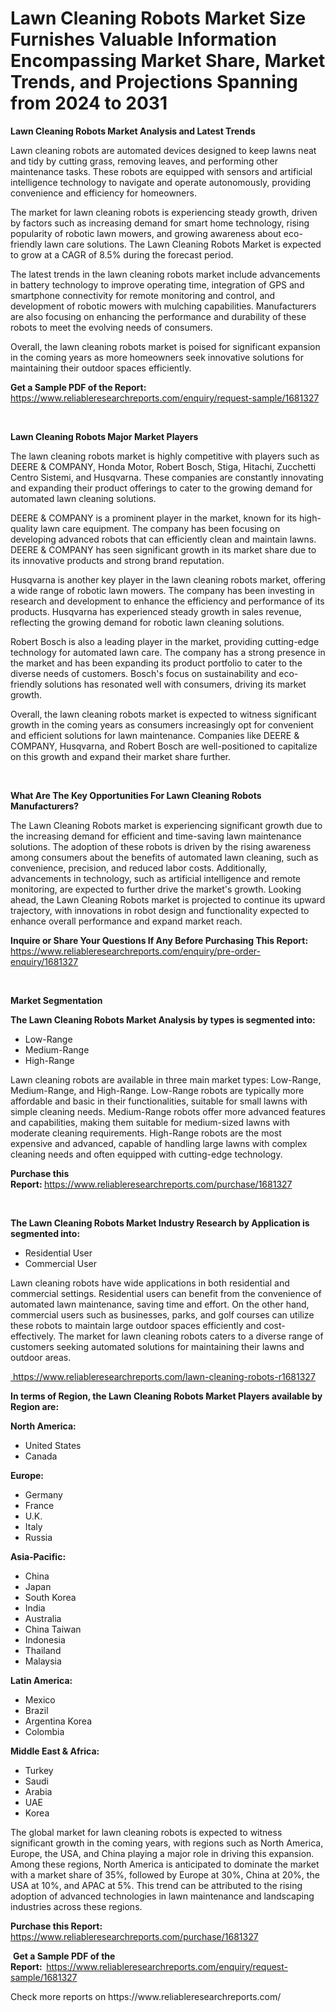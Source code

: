 <p><h1>Lawn Cleaning Robots Market Size Furnishes Valuable Information Encompassing Market Share, Market Trends, and Projections Spanning from 2024 to 2031</h1></p><p><strong>Lawn Cleaning Robots Market Analysis and Latest Trends</strong></p>
<p><p>Lawn cleaning robots are automated devices designed to keep lawns neat and tidy by cutting grass, removing leaves, and performing other maintenance tasks. These robots are equipped with sensors and artificial intelligence technology to navigate and operate autonomously, providing convenience and efficiency for homeowners.</p><p>The market for lawn cleaning robots is experiencing steady growth, driven by factors such as increasing demand for smart home technology, rising popularity of robotic lawn mowers, and growing awareness about eco-friendly lawn care solutions. The Lawn Cleaning Robots Market is expected to grow at a CAGR of 8.5% during the forecast period.</p><p>The latest trends in the lawn cleaning robots market include advancements in battery technology to improve operating time, integration of GPS and smartphone connectivity for remote monitoring and control, and development of robotic mowers with mulching capabilities. Manufacturers are also focusing on enhancing the performance and durability of these robots to meet the evolving needs of consumers.</p><p>Overall, the lawn cleaning robots market is poised for significant expansion in the coming years as more homeowners seek innovative solutions for maintaining their outdoor spaces efficiently.</p></p>
<p><strong>Get a Sample PDF of the Report:&nbsp;</strong> <a href="https://www.reliableresearchreports.com/enquiry/request-sample/1681327">https://www.reliableresearchreports.com/enquiry/request-sample/1681327</a></p>
<p>&nbsp;</p>
<p><strong>Lawn Cleaning Robots Major Market Players</strong></p>
<p><p>The lawn cleaning robots market is highly competitive with players such as DEERE & COMPANY, Honda Motor, Robert Bosch, Stiga, Hitachi, Zucchetti Centro Sistemi, and Husqvarna. These companies are constantly innovating and expanding their product offerings to cater to the growing demand for automated lawn cleaning solutions.</p><p>DEERE & COMPANY is a prominent player in the market, known for its high-quality lawn care equipment. The company has been focusing on developing advanced robots that can efficiently clean and maintain lawns. DEERE & COMPANY has seen significant growth in its market share due to its innovative products and strong brand reputation.</p><p>Husqvarna is another key player in the lawn cleaning robots market, offering a wide range of robotic lawn mowers. The company has been investing in research and development to enhance the efficiency and performance of its products. Husqvarna has experienced steady growth in sales revenue, reflecting the growing demand for robotic lawn cleaning solutions.</p><p>Robert Bosch is also a leading player in the market, providing cutting-edge technology for automated lawn care. The company has a strong presence in the market and has been expanding its product portfolio to cater to the diverse needs of customers. Bosch's focus on sustainability and eco-friendly solutions has resonated well with consumers, driving its market growth.</p><p>Overall, the lawn cleaning robots market is expected to witness significant growth in the coming years as consumers increasingly opt for convenient and efficient solutions for lawn maintenance. Companies like DEERE & COMPANY, Husqvarna, and Robert Bosch are well-positioned to capitalize on this growth and expand their market share further.</p></p>
<p>&nbsp;</p>
<p><strong>What Are The Key Opportunities For Lawn Cleaning Robots Manufacturers?</strong></p>
<p><p>The Lawn Cleaning Robots market is experiencing significant growth due to the increasing demand for efficient and time-saving lawn maintenance solutions. The adoption of these robots is driven by the rising awareness among consumers about the benefits of automated lawn cleaning, such as convenience, precision, and reduced labor costs. Additionally, advancements in technology, such as artificial intelligence and remote monitoring, are expected to further drive the market's growth. Looking ahead, the Lawn Cleaning Robots market is projected to continue its upward trajectory, with innovations in robot design and functionality expected to enhance overall performance and expand market reach.</p></p>
<p><strong>Inquire or Share Your Questions If Any Before Purchasing This Report:</strong> <a href="https://www.reliableresearchreports.com/enquiry/pre-order-enquiry/1681327">https://www.reliableresearchreports.com/enquiry/pre-order-enquiry/1681327</a></p>
<p>&nbsp;</p>
<p><strong>Market Segmentation</strong></p>
<p><strong>The Lawn Cleaning Robots Market Analysis by types is segmented into:</strong></p>
<p><ul><li>Low-Range</li><li>Medium-Range</li><li>High-Range</li></ul></p>
<p><p>Lawn cleaning robots are available in three main market types: Low-Range, Medium-Range, and High-Range. Low-Range robots are typically more affordable and basic in their functionalities, suitable for small lawns with simple cleaning needs. Medium-Range robots offer more advanced features and capabilities, making them suitable for medium-sized lawns with moderate cleaning requirements. High-Range robots are the most expensive and advanced, capable of handling large lawns with complex cleaning needs and often equipped with cutting-edge technology.</p></p>
<p><strong>Purchase this Report:&nbsp;</strong><a href="https://www.reliableresearchreports.com/purchase/1681327">https://www.reliableresearchreports.com/purchase/1681327</a></p>
<p>&nbsp;</p>
<p><strong>The Lawn Cleaning Robots Market Industry Research by Application is segmented into:</strong></p>
<p><ul><li>Residential User</li><li>Commercial User</li></ul></p>
<p><p>Lawn cleaning robots have wide applications in both residential and commercial settings. Residential users can benefit from the convenience of automated lawn maintenance, saving time and effort. On the other hand, commercial users such as businesses, parks, and golf courses can utilize these robots to maintain large outdoor spaces efficiently and cost-effectively. The market for lawn cleaning robots caters to a diverse range of customers seeking automated solutions for maintaining their lawns and outdoor areas.</p></p>
<p><a href="https://www.reliableresearchreports.com/lawn-cleaning-robots-r1681327">&nbsp;https://www.reliableresearchreports.com/lawn-cleaning-robots-r1681327</a></p>
<p><strong>In terms of Region, the Lawn Cleaning Robots Market Players available by Region are:</strong></p>
<p>
    <p> <strong> North America: </strong>
        <ul>
            <li>United States</li>
            <li>Canada</li>
        </ul>
        </p> 
    <p> <strong> Europe: </strong>
        <ul>
            <li>Germany</li>
            <li>France</li>
            <li>U.K.</li>
            <li>Italy</li>
            <li>Russia</li>
        </ul>
        </p> 
    <p> <strong> Asia-Pacific: </strong>
        <ul>
            <li>China</li>
            <li>Japan</li>
            <li>South Korea</li>
            <li>India</li>
            <li>Australia</li>
            <li>China Taiwan</li>
            <li>Indonesia</li>
            <li>Thailand</li>
            <li>Malaysia</li>
        </ul>
        </p> 
    <p> <strong> Latin America: </strong>
        <ul>
            <li>Mexico</li>
            <li>Brazil</li>
            <li>Argentina Korea</li>
            <li>Colombia</li>
        </ul>
        </p> 
    <p> <strong> Middle East & Africa: </strong>
        <ul>
            <li>Turkey</li>
            <li>Saudi</li>
            <li>Arabia</li>
            <li>UAE</li>
            <li>Korea</li>
        </ul>
    </p>
    </p>
<p><p>The global market for lawn cleaning robots is expected to witness significant growth in the coming years, with regions such as North America, Europe, the USA, and China playing a major role in driving this expansion. Among these regions, North America is anticipated to dominate the market with a market share of 35%, followed by Europe at 30%, China at 20%, the USA at 10%, and APAC at 5%. This trend can be attributed to the rising adoption of advanced technologies in lawn maintenance and landscaping industries across these regions.</p></p>
<p><strong>Purchase this Report: </strong><a href="https://www.reliableresearchreports.com/purchase/1681327">https://www.reliableresearchreports.com/purchase/1681327</a></p>
<p>&nbsp;<strong>Get a Sample PDF of the Report:&nbsp;&nbsp;</strong><a href="https://www.reliableresearchreports.com/enquiry/request-sample/1681327">https://www.reliableresearchreports.com/enquiry/request-sample/1681327</a></p>
<p><strong></strong></p>
<p>Check more reports on https://www.reliableresearchreports.com/</p>